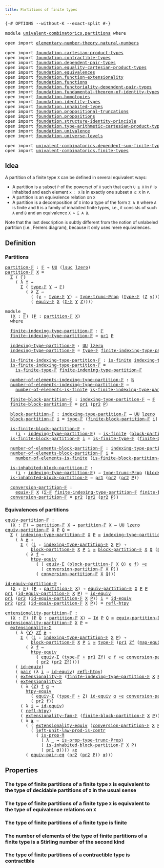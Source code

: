 ```yaml
---
title: Partitions of finite types
---
```


<pre class="Agda"><a id="52" class="Symbol">{-#</a> <a id="56" class="Keyword">OPTIONS</a> <a id="64" class="Pragma">--without-K</a> <a id="76" class="Pragma">--exact-split</a> <a id="90" class="Symbol">#-}</a>

<a id="95" class="Keyword">module</a> <a id="102" href="univalent-combinatorics.partitions.html" class="Module">univalent-combinatorics.partitions</a> <a id="137" class="Keyword">where</a>

<a id="144" class="Keyword">open</a> <a id="149" class="Keyword">import</a> <a id="156" href="elementary-number-theory.natural-numbers.html" class="Module">elementary-number-theory.natural-numbers</a>

<a id="198" class="Keyword">open</a> <a id="203" class="Keyword">import</a> <a id="210" href="foundation.cartesian-product-types.html" class="Module">foundation.cartesian-product-types</a>
<a id="245" class="Keyword">open</a> <a id="250" class="Keyword">import</a> <a id="257" href="foundation.contractible-types.html" class="Module">foundation.contractible-types</a>
<a id="287" class="Keyword">open</a> <a id="292" class="Keyword">import</a> <a id="299" href="foundation.dependent-pair-types.html" class="Module">foundation.dependent-pair-types</a>
<a id="331" class="Keyword">open</a> <a id="336" class="Keyword">import</a> <a id="343" href="foundation.equality-cartesian-product-types.html" class="Module">foundation.equality-cartesian-product-types</a>
<a id="387" class="Keyword">open</a> <a id="392" class="Keyword">import</a> <a id="399" href="foundation.equivalences.html" class="Module">foundation.equivalences</a>
<a id="423" class="Keyword">open</a> <a id="428" class="Keyword">import</a> <a id="435" href="foundation.function-extensionality.html" class="Module">foundation.function-extensionality</a>
<a id="470" class="Keyword">open</a> <a id="475" class="Keyword">import</a> <a id="482" href="foundation.functions.html" class="Module">foundation.functions</a>
<a id="503" class="Keyword">open</a> <a id="508" class="Keyword">import</a> <a id="515" href="foundation.functoriality-dependent-pair-types.html" class="Module">foundation.functoriality-dependent-pair-types</a>
<a id="561" class="Keyword">open</a> <a id="566" class="Keyword">import</a> <a id="573" href="foundation.fundamental-theorem-of-identity-types.html" class="Module">foundation.fundamental-theorem-of-identity-types</a>
<a id="622" class="Keyword">open</a> <a id="627" class="Keyword">import</a> <a id="634" href="foundation.homotopies.html" class="Module">foundation.homotopies</a>
<a id="656" class="Keyword">open</a> <a id="661" class="Keyword">import</a> <a id="668" href="foundation.identity-types.html" class="Module">foundation.identity-types</a>
<a id="694" class="Keyword">open</a> <a id="699" class="Keyword">import</a> <a id="706" href="foundation.inhabited-types.html" class="Module">foundation.inhabited-types</a>
<a id="733" class="Keyword">open</a> <a id="738" class="Keyword">import</a> <a id="745" href="foundation.propositional-truncations.html" class="Module">foundation.propositional-truncations</a>
<a id="782" class="Keyword">open</a> <a id="787" class="Keyword">import</a> <a id="794" href="foundation.propositions.html" class="Module">foundation.propositions</a>
<a id="818" class="Keyword">open</a> <a id="823" class="Keyword">import</a> <a id="830" href="foundation.structure-identity-principle.html" class="Module">foundation.structure-identity-principle</a>
<a id="870" class="Keyword">open</a> <a id="875" class="Keyword">import</a> <a id="882" href="foundation.type-arithmetic-cartesian-product-types.html" class="Module">foundation.type-arithmetic-cartesian-product-types</a>
<a id="933" class="Keyword">open</a> <a id="938" class="Keyword">import</a> <a id="945" href="foundation.univalence.html" class="Module">foundation.univalence</a>
<a id="967" class="Keyword">open</a> <a id="972" class="Keyword">import</a> <a id="979" href="foundation.universe-levels.html" class="Module">foundation.universe-levels</a>

<a id="1007" class="Keyword">open</a> <a id="1012" class="Keyword">import</a> <a id="1019" href="univalent-combinatorics.dependent-sum-finite-types.html" class="Module">univalent-combinatorics.dependent-sum-finite-types</a>
<a id="1070" class="Keyword">open</a> <a id="1075" class="Keyword">import</a> <a id="1082" href="univalent-combinatorics.finite-types.html" class="Module">univalent-combinatorics.finite-types</a>
</pre>
## Idea

A partition of a finite type `X` can be defined in several equivalent ways:

- A partition is a subset `P` of the powerset of `X` such that each `U ⊆ X` in `P` is inhabited and each element `x : X` is in exactly one subset `U ⊆ X` in `P`.
- A partition is an equivalence relation on `X`
- A partition is a decomposition of `X` into a type of the form `Σ A B` where `A` is finite and `B` is a family of inhabited finite types, i.e., it consists of such `A` and `B` and an equivalence `X ≃ Σ A B`.

Note that the last description is subtly different from the notion of unlabeled partition (i.e., Ferrers diagram), because it only uses mere equivalences.

## Definition

### Partitions

<pre class="Agda"><a id="partition-𝔽"></a><a id="1825" href="univalent-combinatorics.partitions.html#1825" class="Function">partition-𝔽</a> <a id="1837" class="Symbol">:</a> <a id="1839" href="univalent-combinatorics.finite-types.html#4639" class="Function">𝔽</a> <a id="1841" class="Symbol">→</a> <a id="1843" href="foundation-core.universe-levels.html#235" class="Primitive">UU</a> <a id="1846" class="Symbol">(</a><a id="1847" href="Agda.Primitive.html#780" class="Primitive">lsuc</a> <a id="1852" href="Agda.Primitive.html#764" class="Primitive">lzero</a><a id="1857" class="Symbol">)</a>
<a id="1859" href="univalent-combinatorics.partitions.html#1825" class="Function">partition-𝔽</a> <a id="1871" href="univalent-combinatorics.partitions.html#1871" class="Bound">X</a> <a id="1873" class="Symbol">=</a>
  <a id="1877" href="foundation-core.dependent-pair-types.html#515" class="Record">Σ</a> <a id="1879" class="Symbol">(</a> <a id="1881" href="univalent-combinatorics.finite-types.html#4639" class="Function">𝔽</a><a id="1882" class="Symbol">)</a>
    <a id="1888" class="Symbol">(</a> <a id="1890" class="Symbol">λ</a> <a id="1892" href="univalent-combinatorics.partitions.html#1892" class="Bound">Y</a> <a id="1894" class="Symbol">→</a>
      <a id="1902" href="foundation-core.dependent-pair-types.html#515" class="Record">Σ</a> <a id="1904" class="Symbol">(</a> <a id="1906" href="univalent-combinatorics.finite-types.html#4687" class="Function">type-𝔽</a> <a id="1913" href="univalent-combinatorics.partitions.html#1892" class="Bound">Y</a> <a id="1915" class="Symbol">→</a> <a id="1917" href="univalent-combinatorics.finite-types.html#4639" class="Function">𝔽</a><a id="1918" class="Symbol">)</a>
        <a id="1928" class="Symbol">(</a> <a id="1930" class="Symbol">λ</a> <a id="1932" href="univalent-combinatorics.partitions.html#1932" class="Bound">Z</a> <a id="1934" class="Symbol">→</a>
          <a id="1946" class="Symbol">(</a> <a id="1948" class="Symbol">(</a><a id="1949" href="univalent-combinatorics.partitions.html#1949" class="Bound">y</a> <a id="1951" class="Symbol">:</a> <a id="1953" href="univalent-combinatorics.finite-types.html#4687" class="Function">type-𝔽</a> <a id="1960" href="univalent-combinatorics.partitions.html#1892" class="Bound">Y</a><a id="1961" class="Symbol">)</a> <a id="1963" class="Symbol">→</a> <a id="1965" href="foundation.propositional-truncations.html#2012" class="Function">type-trunc-Prop</a> <a id="1981" class="Symbol">(</a><a id="1982" href="univalent-combinatorics.finite-types.html#4687" class="Function">type-𝔽</a> <a id="1989" class="Symbol">(</a><a id="1990" href="univalent-combinatorics.partitions.html#1932" class="Bound">Z</a> <a id="1992" href="univalent-combinatorics.partitions.html#1949" class="Bound">y</a><a id="1993" class="Symbol">)))</a> <a id="1997" href="foundation-core.cartesian-product-types.html#590" class="Function Operator">×</a>
          <a id="2009" class="Symbol">(</a> <a id="2011" href="univalent-combinatorics.finite-types.html#18789" class="Function">equiv-𝔽</a> <a id="2019" href="univalent-combinatorics.partitions.html#1871" class="Bound">X</a> <a id="2021" class="Symbol">(</a><a id="2022" href="univalent-combinatorics.dependent-sum-finite-types.html#2962" class="Function">Σ-𝔽</a> <a id="2026" href="univalent-combinatorics.partitions.html#1892" class="Bound">Y</a> <a id="2028" href="univalent-combinatorics.partitions.html#1932" class="Bound">Z</a><a id="2029" class="Symbol">))))</a>

<a id="2035" class="Keyword">module</a> <a id="2042" href="univalent-combinatorics.partitions.html#2042" class="Module">_</a>
  <a id="2046" class="Symbol">(</a><a id="2047" href="univalent-combinatorics.partitions.html#2047" class="Bound">X</a> <a id="2049" class="Symbol">:</a> <a id="2051" href="univalent-combinatorics.finite-types.html#4639" class="Function">𝔽</a><a id="2052" class="Symbol">)</a> <a id="2054" class="Symbol">(</a><a id="2055" href="univalent-combinatorics.partitions.html#2055" class="Bound">P</a> <a id="2057" class="Symbol">:</a> <a id="2059" href="univalent-combinatorics.partitions.html#1825" class="Function">partition-𝔽</a> <a id="2071" href="univalent-combinatorics.partitions.html#2047" class="Bound">X</a><a id="2072" class="Symbol">)</a>
  <a id="2076" class="Keyword">where</a>

  <a id="2085" href="univalent-combinatorics.partitions.html#2085" class="Function">finite-indexing-type-partition-𝔽</a> <a id="2118" class="Symbol">:</a> <a id="2120" href="univalent-combinatorics.finite-types.html#4639" class="Function">𝔽</a>
  <a id="2124" href="univalent-combinatorics.partitions.html#2085" class="Function">finite-indexing-type-partition-𝔽</a> <a id="2157" class="Symbol">=</a> <a id="2159" href="foundation-core.dependent-pair-types.html#605" class="Field">pr1</a> <a id="2163" href="univalent-combinatorics.partitions.html#2055" class="Bound">P</a>

  <a id="2168" href="univalent-combinatorics.partitions.html#2168" class="Function">indexing-type-partition-𝔽</a> <a id="2194" class="Symbol">:</a> <a id="2196" href="foundation-core.universe-levels.html#235" class="Primitive">UU</a> <a id="2199" href="Agda.Primitive.html#764" class="Primitive">lzero</a>
  <a id="2207" href="univalent-combinatorics.partitions.html#2168" class="Function">indexing-type-partition-𝔽</a> <a id="2233" class="Symbol">=</a> <a id="2235" href="univalent-combinatorics.finite-types.html#4687" class="Function">type-𝔽</a> <a id="2242" href="univalent-combinatorics.partitions.html#2085" class="Function">finite-indexing-type-partition-𝔽</a>

  <a id="2278" href="univalent-combinatorics.partitions.html#2278" class="Function">is-finite-indexing-type-partition-𝔽</a> <a id="2314" class="Symbol">:</a> <a id="2316" href="univalent-combinatorics.finite-types.html#4248" class="Function">is-finite</a> <a id="2326" href="univalent-combinatorics.partitions.html#2168" class="Function">indexing-type-partition-𝔽</a>
  <a id="2354" href="univalent-combinatorics.partitions.html#2278" class="Function">is-finite-indexing-type-partition-𝔽</a> <a id="2390" class="Symbol">=</a>
    <a id="2396" href="univalent-combinatorics.finite-types.html#4738" class="Function">is-finite-type-𝔽</a> <a id="2413" href="univalent-combinatorics.partitions.html#2085" class="Function">finite-indexing-type-partition-𝔽</a>

  <a id="2449" href="univalent-combinatorics.partitions.html#2449" class="Function">number-of-elements-indexing-type-partition-𝔽</a> <a id="2494" class="Symbol">:</a> <a id="2496" href="elementary-number-theory.natural-numbers.html#1458" class="Datatype">ℕ</a>
  <a id="2500" href="univalent-combinatorics.partitions.html#2449" class="Function">number-of-elements-indexing-type-partition-𝔽</a> <a id="2545" class="Symbol">=</a>
    <a id="2551" href="univalent-combinatorics.finite-types.html#13497" class="Function">number-of-elements-is-finite</a> <a id="2580" href="univalent-combinatorics.partitions.html#2278" class="Function">is-finite-indexing-type-partition-𝔽</a>

  <a id="2619" href="univalent-combinatorics.partitions.html#2619" class="Function">finite-block-partition-𝔽</a> <a id="2644" class="Symbol">:</a> <a id="2646" href="univalent-combinatorics.partitions.html#2168" class="Function">indexing-type-partition-𝔽</a> <a id="2672" class="Symbol">→</a> <a id="2674" href="univalent-combinatorics.finite-types.html#4639" class="Function">𝔽</a>
  <a id="2678" href="univalent-combinatorics.partitions.html#2619" class="Function">finite-block-partition-𝔽</a> <a id="2703" class="Symbol">=</a> <a id="2705" href="foundation-core.dependent-pair-types.html#605" class="Field">pr1</a> <a id="2709" class="Symbol">(</a><a id="2710" href="foundation-core.dependent-pair-types.html#617" class="Field">pr2</a> <a id="2714" href="univalent-combinatorics.partitions.html#2055" class="Bound">P</a><a id="2715" class="Symbol">)</a>

  <a id="2720" href="univalent-combinatorics.partitions.html#2720" class="Function">block-partition-𝔽</a> <a id="2738" class="Symbol">:</a> <a id="2740" href="univalent-combinatorics.partitions.html#2168" class="Function">indexing-type-partition-𝔽</a> <a id="2766" class="Symbol">→</a> <a id="2768" href="foundation-core.universe-levels.html#235" class="Primitive">UU</a> <a id="2771" href="Agda.Primitive.html#764" class="Primitive">lzero</a>
  <a id="2779" href="univalent-combinatorics.partitions.html#2720" class="Function">block-partition-𝔽</a> <a id="2797" href="univalent-combinatorics.partitions.html#2797" class="Bound">i</a> <a id="2799" class="Symbol">=</a> <a id="2801" href="univalent-combinatorics.finite-types.html#4687" class="Function">type-𝔽</a> <a id="2808" class="Symbol">(</a><a id="2809" href="univalent-combinatorics.partitions.html#2619" class="Function">finite-block-partition-𝔽</a> <a id="2834" href="univalent-combinatorics.partitions.html#2797" class="Bound">i</a><a id="2835" class="Symbol">)</a>

  <a id="2840" href="univalent-combinatorics.partitions.html#2840" class="Function">is-finite-block-partition-𝔽</a> <a id="2868" class="Symbol">:</a>
    <a id="2874" class="Symbol">(</a><a id="2875" href="univalent-combinatorics.partitions.html#2875" class="Bound">i</a> <a id="2877" class="Symbol">:</a> <a id="2879" href="univalent-combinatorics.partitions.html#2168" class="Function">indexing-type-partition-𝔽</a><a id="2904" class="Symbol">)</a> <a id="2906" class="Symbol">→</a> <a id="2908" href="univalent-combinatorics.finite-types.html#4248" class="Function">is-finite</a> <a id="2918" class="Symbol">(</a><a id="2919" href="univalent-combinatorics.partitions.html#2720" class="Function">block-partition-𝔽</a> <a id="2937" href="univalent-combinatorics.partitions.html#2875" class="Bound">i</a><a id="2938" class="Symbol">)</a>
  <a id="2942" href="univalent-combinatorics.partitions.html#2840" class="Function">is-finite-block-partition-𝔽</a> <a id="2970" href="univalent-combinatorics.partitions.html#2970" class="Bound">i</a> <a id="2972" class="Symbol">=</a> <a id="2974" href="univalent-combinatorics.finite-types.html#4738" class="Function">is-finite-type-𝔽</a> <a id="2991" class="Symbol">(</a><a id="2992" href="univalent-combinatorics.partitions.html#2619" class="Function">finite-block-partition-𝔽</a> <a id="3017" href="univalent-combinatorics.partitions.html#2970" class="Bound">i</a><a id="3018" class="Symbol">)</a>

  <a id="3023" href="univalent-combinatorics.partitions.html#3023" class="Function">number-of-elements-block-partition-𝔽</a> <a id="3060" class="Symbol">:</a> <a id="3062" href="univalent-combinatorics.partitions.html#2168" class="Function">indexing-type-partition-𝔽</a> <a id="3088" class="Symbol">→</a> <a id="3090" href="elementary-number-theory.natural-numbers.html#1458" class="Datatype">ℕ</a>
  <a id="3094" href="univalent-combinatorics.partitions.html#3023" class="Function">number-of-elements-block-partition-𝔽</a> <a id="3131" href="univalent-combinatorics.partitions.html#3131" class="Bound">i</a> <a id="3133" class="Symbol">=</a>
    <a id="3139" href="univalent-combinatorics.finite-types.html#13497" class="Function">number-of-elements-is-finite</a> <a id="3168" class="Symbol">(</a><a id="3169" href="univalent-combinatorics.partitions.html#2840" class="Function">is-finite-block-partition-𝔽</a> <a id="3197" href="univalent-combinatorics.partitions.html#3131" class="Bound">i</a><a id="3198" class="Symbol">)</a>

  <a id="3203" href="univalent-combinatorics.partitions.html#3203" class="Function">is-inhabited-block-partition-𝔽</a> <a id="3234" class="Symbol">:</a>
    <a id="3240" class="Symbol">(</a><a id="3241" href="univalent-combinatorics.partitions.html#3241" class="Bound">i</a> <a id="3243" class="Symbol">:</a> <a id="3245" href="univalent-combinatorics.partitions.html#2168" class="Function">indexing-type-partition-𝔽</a><a id="3270" class="Symbol">)</a> <a id="3272" class="Symbol">→</a> <a id="3274" href="foundation.propositional-truncations.html#2012" class="Function">type-trunc-Prop</a> <a id="3290" class="Symbol">(</a><a id="3291" href="univalent-combinatorics.partitions.html#2720" class="Function">block-partition-𝔽</a> <a id="3309" href="univalent-combinatorics.partitions.html#3241" class="Bound">i</a><a id="3310" class="Symbol">)</a>
  <a id="3314" href="univalent-combinatorics.partitions.html#3203" class="Function">is-inhabited-block-partition-𝔽</a> <a id="3345" class="Symbol">=</a> <a id="3347" href="foundation-core.dependent-pair-types.html#605" class="Field">pr1</a> <a id="3351" class="Symbol">(</a><a id="3352" href="foundation-core.dependent-pair-types.html#617" class="Field">pr2</a> <a id="3356" class="Symbol">(</a><a id="3357" href="foundation-core.dependent-pair-types.html#617" class="Field">pr2</a> <a id="3361" href="univalent-combinatorics.partitions.html#2055" class="Bound">P</a><a id="3362" class="Symbol">))</a>

  <a id="3368" href="univalent-combinatorics.partitions.html#3368" class="Function">conversion-partition-𝔽</a> <a id="3391" class="Symbol">:</a>
    <a id="3397" href="univalent-combinatorics.finite-types.html#18789" class="Function">equiv-𝔽</a> <a id="3405" href="univalent-combinatorics.partitions.html#2047" class="Bound">X</a> <a id="3407" class="Symbol">(</a><a id="3408" href="univalent-combinatorics.dependent-sum-finite-types.html#2962" class="Function">Σ-𝔽</a> <a id="3412" href="univalent-combinatorics.partitions.html#2085" class="Function">finite-indexing-type-partition-𝔽</a> <a id="3445" href="univalent-combinatorics.partitions.html#2619" class="Function">finite-block-partition-𝔽</a><a id="3469" class="Symbol">)</a>
  <a id="3473" href="univalent-combinatorics.partitions.html#3368" class="Function">conversion-partition-𝔽</a> <a id="3496" class="Symbol">=</a> <a id="3498" href="foundation-core.dependent-pair-types.html#617" class="Field">pr2</a> <a id="3502" class="Symbol">(</a><a id="3503" href="foundation-core.dependent-pair-types.html#617" class="Field">pr2</a> <a id="3507" class="Symbol">(</a><a id="3508" href="foundation-core.dependent-pair-types.html#617" class="Field">pr2</a> <a id="3512" href="univalent-combinatorics.partitions.html#2055" class="Bound">P</a><a id="3513" class="Symbol">))</a>
</pre>
### Equivalences of partitions

<pre class="Agda"><a id="equiv-partition-𝔽"></a><a id="3561" href="univalent-combinatorics.partitions.html#3561" class="Function">equiv-partition-𝔽</a> <a id="3579" class="Symbol">:</a>
  <a id="3583" class="Symbol">(</a><a id="3584" href="univalent-combinatorics.partitions.html#3584" class="Bound">X</a> <a id="3586" class="Symbol">:</a> <a id="3588" href="univalent-combinatorics.finite-types.html#4639" class="Function">𝔽</a><a id="3589" class="Symbol">)</a> <a id="3591" class="Symbol">→</a> <a id="3593" href="univalent-combinatorics.partitions.html#1825" class="Function">partition-𝔽</a> <a id="3605" href="univalent-combinatorics.partitions.html#3584" class="Bound">X</a> <a id="3607" class="Symbol">→</a> <a id="3609" href="univalent-combinatorics.partitions.html#1825" class="Function">partition-𝔽</a> <a id="3621" href="univalent-combinatorics.partitions.html#3584" class="Bound">X</a> <a id="3623" class="Symbol">→</a> <a id="3625" href="foundation-core.universe-levels.html#235" class="Primitive">UU</a> <a id="3628" href="Agda.Primitive.html#764" class="Primitive">lzero</a>
<a id="3634" href="univalent-combinatorics.partitions.html#3561" class="Function">equiv-partition-𝔽</a> <a id="3652" href="univalent-combinatorics.partitions.html#3652" class="Bound">X</a> <a id="3654" href="univalent-combinatorics.partitions.html#3654" class="Bound">P</a> <a id="3656" href="univalent-combinatorics.partitions.html#3656" class="Bound">Q</a> <a id="3658" class="Symbol">=</a>
  <a id="3662" href="foundation-core.dependent-pair-types.html#515" class="Record">Σ</a> <a id="3664" class="Symbol">(</a> <a id="3666" href="univalent-combinatorics.partitions.html#2168" class="Function">indexing-type-partition-𝔽</a> <a id="3692" href="univalent-combinatorics.partitions.html#3652" class="Bound">X</a> <a id="3694" href="univalent-combinatorics.partitions.html#3654" class="Bound">P</a> <a id="3696" href="foundation-core.equivalences.html#1621" class="Function Operator">≃</a> <a id="3698" href="univalent-combinatorics.partitions.html#2168" class="Function">indexing-type-partition-𝔽</a> <a id="3724" href="univalent-combinatorics.partitions.html#3652" class="Bound">X</a> <a id="3726" href="univalent-combinatorics.partitions.html#3656" class="Bound">Q</a><a id="3727" class="Symbol">)</a>
    <a id="3733" class="Symbol">(</a> <a id="3735" class="Symbol">λ</a> <a id="3737" href="univalent-combinatorics.partitions.html#3737" class="Bound">e</a> <a id="3739" class="Symbol">→</a>
      <a id="3747" href="foundation-core.dependent-pair-types.html#515" class="Record">Σ</a> <a id="3749" class="Symbol">(</a> <a id="3751" class="Symbol">(</a><a id="3752" href="univalent-combinatorics.partitions.html#3752" class="Bound">i</a> <a id="3754" class="Symbol">:</a> <a id="3756" href="univalent-combinatorics.partitions.html#2168" class="Function">indexing-type-partition-𝔽</a> <a id="3782" href="univalent-combinatorics.partitions.html#3652" class="Bound">X</a> <a id="3784" href="univalent-combinatorics.partitions.html#3654" class="Bound">P</a><a id="3785" class="Symbol">)</a> <a id="3787" class="Symbol">→</a>
          <a id="3799" href="univalent-combinatorics.partitions.html#2720" class="Function">block-partition-𝔽</a> <a id="3817" href="univalent-combinatorics.partitions.html#3652" class="Bound">X</a> <a id="3819" href="univalent-combinatorics.partitions.html#3654" class="Bound">P</a> <a id="3821" href="univalent-combinatorics.partitions.html#3752" class="Bound">i</a> <a id="3823" href="foundation-core.equivalences.html#1621" class="Function Operator">≃</a> <a id="3825" href="univalent-combinatorics.partitions.html#2720" class="Function">block-partition-𝔽</a> <a id="3843" href="univalent-combinatorics.partitions.html#3652" class="Bound">X</a> <a id="3845" href="univalent-combinatorics.partitions.html#3656" class="Bound">Q</a> <a id="3847" class="Symbol">(</a><a id="3848" href="foundation-core.equivalences.html#1821" class="Function">map-equiv</a> <a id="3858" href="univalent-combinatorics.partitions.html#3737" class="Bound">e</a> <a id="3860" href="univalent-combinatorics.partitions.html#3752" class="Bound">i</a><a id="3861" class="Symbol">))</a>
        <a id="3872" class="Symbol">(</a> <a id="3874" class="Symbol">λ</a> <a id="3876" href="univalent-combinatorics.partitions.html#3876" class="Bound">f</a> <a id="3878" class="Symbol">→</a>
          <a id="3890" href="foundation.equivalences.html#12756" class="Function">htpy-equiv</a>
            <a id="3913" class="Symbol">(</a> <a id="3915" class="Symbol">(</a> <a id="3917" href="foundation-core.functoriality-dependent-pair-types.html#10434" class="Function">equiv-Σ</a> <a id="3925" class="Symbol">(</a><a id="3926" href="univalent-combinatorics.partitions.html#2720" class="Function">block-partition-𝔽</a> <a id="3944" href="univalent-combinatorics.partitions.html#3652" class="Bound">X</a> <a id="3946" href="univalent-combinatorics.partitions.html#3656" class="Bound">Q</a><a id="3947" class="Symbol">)</a> <a id="3949" href="univalent-combinatorics.partitions.html#3737" class="Bound">e</a> <a id="3951" href="univalent-combinatorics.partitions.html#3876" class="Bound">f</a><a id="3952" class="Symbol">)</a> <a id="3954" href="foundation-core.equivalences.html#7869" class="Function Operator">∘e</a>
              <a id="3971" class="Symbol">(</a> <a id="3973" href="univalent-combinatorics.partitions.html#3368" class="Function">conversion-partition-𝔽</a> <a id="3996" href="univalent-combinatorics.partitions.html#3652" class="Bound">X</a> <a id="3998" href="univalent-combinatorics.partitions.html#3654" class="Bound">P</a><a id="3999" class="Symbol">))</a>
            <a id="4014" class="Symbol">(</a> <a id="4016" href="univalent-combinatorics.partitions.html#3368" class="Function">conversion-partition-𝔽</a> <a id="4039" href="univalent-combinatorics.partitions.html#3652" class="Bound">X</a> <a id="4041" href="univalent-combinatorics.partitions.html#3656" class="Bound">Q</a><a id="4042" class="Symbol">)))</a>

<a id="id-equiv-partition-𝔽"></a><a id="4047" href="univalent-combinatorics.partitions.html#4047" class="Function">id-equiv-partition-𝔽</a> <a id="4068" class="Symbol">:</a>
  <a id="4072" class="Symbol">(</a><a id="4073" href="univalent-combinatorics.partitions.html#4073" class="Bound">X</a> <a id="4075" class="Symbol">:</a> <a id="4077" href="univalent-combinatorics.finite-types.html#4639" class="Function">𝔽</a><a id="4078" class="Symbol">)</a> <a id="4080" class="Symbol">(</a><a id="4081" href="univalent-combinatorics.partitions.html#4081" class="Bound">P</a> <a id="4083" class="Symbol">:</a> <a id="4085" href="univalent-combinatorics.partitions.html#1825" class="Function">partition-𝔽</a> <a id="4097" href="univalent-combinatorics.partitions.html#4073" class="Bound">X</a><a id="4098" class="Symbol">)</a> <a id="4100" class="Symbol">→</a> <a id="4102" href="univalent-combinatorics.partitions.html#3561" class="Function">equiv-partition-𝔽</a> <a id="4120" href="univalent-combinatorics.partitions.html#4073" class="Bound">X</a> <a id="4122" href="univalent-combinatorics.partitions.html#4081" class="Bound">P</a> <a id="4124" href="univalent-combinatorics.partitions.html#4081" class="Bound">P</a>
<a id="4126" href="foundation-core.dependent-pair-types.html#605" class="Field">pr1</a> <a id="4130" class="Symbol">(</a><a id="4131" href="univalent-combinatorics.partitions.html#4047" class="Function">id-equiv-partition-𝔽</a> <a id="4152" href="univalent-combinatorics.partitions.html#4152" class="Bound">X</a> <a id="4154" href="univalent-combinatorics.partitions.html#4154" class="Bound">P</a><a id="4155" class="Symbol">)</a> <a id="4157" class="Symbol">=</a> <a id="4159" href="foundation-core.equivalences.html#2494" class="Function">id-equiv</a>
<a id="4168" href="foundation-core.dependent-pair-types.html#605" class="Field">pr1</a> <a id="4172" class="Symbol">(</a><a id="4173" href="foundation-core.dependent-pair-types.html#617" class="Field">pr2</a> <a id="4177" class="Symbol">(</a><a id="4178" href="univalent-combinatorics.partitions.html#4047" class="Function">id-equiv-partition-𝔽</a> <a id="4199" href="univalent-combinatorics.partitions.html#4199" class="Bound">X</a> <a id="4201" href="univalent-combinatorics.partitions.html#4201" class="Bound">P</a><a id="4202" class="Symbol">))</a> <a id="4205" href="univalent-combinatorics.partitions.html#4205" class="Bound">i</a> <a id="4207" class="Symbol">=</a> <a id="4209" href="foundation-core.equivalences.html#2494" class="Function">id-equiv</a>
<a id="4218" href="foundation-core.dependent-pair-types.html#617" class="Field">pr2</a> <a id="4222" class="Symbol">(</a><a id="4223" href="foundation-core.dependent-pair-types.html#617" class="Field">pr2</a> <a id="4227" class="Symbol">(</a><a id="4228" href="univalent-combinatorics.partitions.html#4047" class="Function">id-equiv-partition-𝔽</a> <a id="4249" href="univalent-combinatorics.partitions.html#4249" class="Bound">X</a> <a id="4251" href="univalent-combinatorics.partitions.html#4251" class="Bound">P</a><a id="4252" class="Symbol">))</a> <a id="4255" class="Symbol">=</a> <a id="4257" href="foundation-core.homotopies.html#741" class="Function">refl-htpy</a>

<a id="extensionality-partition-𝔽"></a><a id="4268" href="univalent-combinatorics.partitions.html#4268" class="Function">extensionality-partition-𝔽</a> <a id="4295" class="Symbol">:</a>
  <a id="4299" class="Symbol">(</a><a id="4300" href="univalent-combinatorics.partitions.html#4300" class="Bound">X</a> <a id="4302" class="Symbol">:</a> <a id="4304" href="univalent-combinatorics.finite-types.html#4639" class="Function">𝔽</a><a id="4305" class="Symbol">)</a> <a id="4307" class="Symbol">(</a><a id="4308" href="univalent-combinatorics.partitions.html#4308" class="Bound">P</a> <a id="4310" href="univalent-combinatorics.partitions.html#4310" class="Bound">Q</a> <a id="4312" class="Symbol">:</a> <a id="4314" href="univalent-combinatorics.partitions.html#1825" class="Function">partition-𝔽</a> <a id="4326" href="univalent-combinatorics.partitions.html#4300" class="Bound">X</a><a id="4327" class="Symbol">)</a> <a id="4329" class="Symbol">→</a> <a id="4331" href="foundation-core.identity-types.html#1767" class="Datatype">Id</a> <a id="4334" href="univalent-combinatorics.partitions.html#4308" class="Bound">P</a> <a id="4336" href="univalent-combinatorics.partitions.html#4310" class="Bound">Q</a> <a id="4338" href="foundation-core.equivalences.html#1621" class="Function Operator">≃</a> <a id="4340" href="univalent-combinatorics.partitions.html#3561" class="Function">equiv-partition-𝔽</a> <a id="4358" href="univalent-combinatorics.partitions.html#4300" class="Bound">X</a> <a id="4360" href="univalent-combinatorics.partitions.html#4308" class="Bound">P</a> <a id="4362" href="univalent-combinatorics.partitions.html#4310" class="Bound">Q</a>
<a id="4364" href="univalent-combinatorics.partitions.html#4268" class="Function">extensionality-partition-𝔽</a> <a id="4391" href="univalent-combinatorics.partitions.html#4391" class="Bound">X</a> <a id="4393" href="univalent-combinatorics.partitions.html#4393" class="Bound">P</a> <a id="4395" class="Symbol">=</a>
  <a id="4399" href="foundation.structure-identity-principle.html#2980" class="Function">extensionality-Σ</a>
    <a id="4420" class="Symbol">(</a> <a id="4422" class="Symbol">λ</a> <a id="4424" class="Symbol">{</a><a id="4425" href="univalent-combinatorics.partitions.html#4425" class="Bound">Y</a><a id="4426" class="Symbol">}</a> <a id="4428" href="univalent-combinatorics.partitions.html#4428" class="Bound">Zf</a> <a id="4431" href="univalent-combinatorics.partitions.html#4431" class="Bound">e</a> <a id="4433" class="Symbol">→</a>
      <a id="4441" href="foundation-core.dependent-pair-types.html#515" class="Record">Σ</a> <a id="4443" class="Symbol">(</a> <a id="4445" class="Symbol">(</a><a id="4446" href="univalent-combinatorics.partitions.html#4446" class="Bound">i</a> <a id="4448" class="Symbol">:</a> <a id="4450" href="univalent-combinatorics.partitions.html#2168" class="Function">indexing-type-partition-𝔽</a> <a id="4476" href="univalent-combinatorics.partitions.html#4391" class="Bound">X</a> <a id="4478" href="univalent-combinatorics.partitions.html#4393" class="Bound">P</a><a id="4479" class="Symbol">)</a> <a id="4481" class="Symbol">→</a>
          <a id="4493" href="univalent-combinatorics.partitions.html#2720" class="Function">block-partition-𝔽</a> <a id="4511" href="univalent-combinatorics.partitions.html#4391" class="Bound">X</a> <a id="4513" href="univalent-combinatorics.partitions.html#4393" class="Bound">P</a> <a id="4515" href="univalent-combinatorics.partitions.html#4446" class="Bound">i</a> <a id="4517" href="foundation-core.equivalences.html#1621" class="Function Operator">≃</a> <a id="4519" href="univalent-combinatorics.finite-types.html#4687" class="Function">type-𝔽</a> <a id="4526" class="Symbol">(</a><a id="4527" href="foundation-core.dependent-pair-types.html#605" class="Field">pr1</a> <a id="4531" href="univalent-combinatorics.partitions.html#4428" class="Bound">Zf</a> <a id="4534" class="Symbol">(</a><a id="4535" href="foundation-core.equivalences.html#1821" class="Function">map-equiv</a> <a id="4545" href="univalent-combinatorics.partitions.html#4431" class="Bound">e</a> <a id="4547" href="univalent-combinatorics.partitions.html#4446" class="Bound">i</a><a id="4548" class="Symbol">)))</a>
        <a id="4560" class="Symbol">(</a> <a id="4562" class="Symbol">λ</a> <a id="4564" href="univalent-combinatorics.partitions.html#4564" class="Bound">f</a> <a id="4566" class="Symbol">→</a>
          <a id="4578" href="foundation.equivalences.html#12756" class="Function">htpy-equiv</a>
            <a id="4601" class="Symbol">(</a> <a id="4603" href="foundation-core.functoriality-dependent-pair-types.html#10434" class="Function">equiv-Σ</a> <a id="4611" class="Symbol">(</a><a id="4612" href="univalent-combinatorics.finite-types.html#4687" class="Function">type-𝔽</a> <a id="4619" href="foundation-core.functions.html#420" class="Function Operator">∘</a> <a id="4621" href="foundation-core.dependent-pair-types.html#605" class="Field">pr1</a> <a id="4625" href="univalent-combinatorics.partitions.html#4428" class="Bound">Zf</a><a id="4627" class="Symbol">)</a> <a id="4629" href="univalent-combinatorics.partitions.html#4431" class="Bound">e</a> <a id="4631" href="univalent-combinatorics.partitions.html#4564" class="Bound">f</a> <a id="4633" href="foundation-core.equivalences.html#7869" class="Function Operator">∘e</a> <a id="4636" href="univalent-combinatorics.partitions.html#3368" class="Function">conversion-partition-𝔽</a> <a id="4659" href="univalent-combinatorics.partitions.html#4391" class="Bound">X</a> <a id="4661" href="univalent-combinatorics.partitions.html#4393" class="Bound">P</a><a id="4662" class="Symbol">)</a>
            <a id="4676" class="Symbol">(</a> <a id="4678" href="foundation-core.dependent-pair-types.html#617" class="Field">pr2</a> <a id="4682" class="Symbol">(</a><a id="4683" href="foundation-core.dependent-pair-types.html#617" class="Field">pr2</a> <a id="4687" href="univalent-combinatorics.partitions.html#4428" class="Bound">Zf</a><a id="4689" class="Symbol">))))</a>
    <a id="4698" class="Symbol">(</a> <a id="4700" href="foundation-core.equivalences.html#2494" class="Function">id-equiv</a><a id="4708" class="Symbol">)</a>
    <a id="4714" class="Symbol">(</a> <a id="4716" href="foundation-core.dependent-pair-types.html#588" class="InductiveConstructor">pair</a> <a id="4721" class="Symbol">(λ</a> <a id="4724" href="univalent-combinatorics.partitions.html#4724" class="Bound">i</a> <a id="4726" class="Symbol">→</a> <a id="4728" href="foundation-core.equivalences.html#2494" class="Function">id-equiv</a><a id="4736" class="Symbol">)</a> <a id="4738" href="foundation-core.homotopies.html#741" class="Function">refl-htpy</a><a id="4747" class="Symbol">)</a>
    <a id="4753" class="Symbol">(</a> <a id="4755" href="univalent-combinatorics.finite-types.html#18911" class="Function">extensionality-𝔽</a> <a id="4772" class="Symbol">(</a><a id="4773" href="univalent-combinatorics.partitions.html#2085" class="Function">finite-indexing-type-partition-𝔽</a> <a id="4806" href="univalent-combinatorics.partitions.html#4391" class="Bound">X</a> <a id="4808" href="univalent-combinatorics.partitions.html#4393" class="Bound">P</a><a id="4809" class="Symbol">))</a>
    <a id="4816" class="Symbol">(</a> <a id="4818" href="foundation.structure-identity-principle.html#2980" class="Function">extensionality-Σ</a>
      <a id="4841" class="Symbol">(</a> <a id="4843" class="Symbol">λ</a> <a id="4845" class="Symbol">{</a><a id="4846" href="univalent-combinatorics.partitions.html#4846" class="Bound">Z</a><a id="4847" class="Symbol">}</a> <a id="4849" href="univalent-combinatorics.partitions.html#4849" class="Bound">f</a> <a id="4851" href="univalent-combinatorics.partitions.html#4851" class="Bound">α</a> <a id="4853" class="Symbol">→</a>
        <a id="4863" href="foundation.equivalences.html#12756" class="Function">htpy-equiv</a>
          <a id="4884" class="Symbol">(</a> <a id="4886" href="foundation-core.functoriality-dependent-pair-types.html#10434" class="Function">equiv-Σ</a> <a id="4894" class="Symbol">(</a><a id="4895" href="univalent-combinatorics.finite-types.html#4687" class="Function">type-𝔽</a> <a id="4902" href="foundation-core.functions.html#420" class="Function Operator">∘</a> <a id="4904" href="univalent-combinatorics.partitions.html#4846" class="Bound">Z</a><a id="4905" class="Symbol">)</a> <a id="4907" href="foundation-core.equivalences.html#2494" class="Function">id-equiv</a> <a id="4916" href="univalent-combinatorics.partitions.html#4851" class="Bound">α</a> <a id="4918" href="foundation-core.equivalences.html#7869" class="Function Operator">∘e</a> <a id="4921" href="univalent-combinatorics.partitions.html#3368" class="Function">conversion-partition-𝔽</a> <a id="4944" href="univalent-combinatorics.partitions.html#4391" class="Bound">X</a> <a id="4946" href="univalent-combinatorics.partitions.html#4393" class="Bound">P</a><a id="4947" class="Symbol">)</a>
          <a id="4959" class="Symbol">(</a> <a id="4961" href="foundation-core.dependent-pair-types.html#617" class="Field">pr2</a> <a id="4965" href="univalent-combinatorics.partitions.html#4849" class="Bound">f</a><a id="4966" class="Symbol">))</a>
      <a id="4975" class="Symbol">(</a> <a id="4977" class="Symbol">λ</a> <a id="4979" href="univalent-combinatorics.partitions.html#4979" class="Bound">i</a> <a id="4981" class="Symbol">→</a> <a id="4983" href="foundation-core.equivalences.html#2494" class="Function">id-equiv</a><a id="4991" class="Symbol">)</a>
      <a id="4999" class="Symbol">(</a> <a id="5001" href="foundation-core.homotopies.html#741" class="Function">refl-htpy</a><a id="5010" class="Symbol">)</a>
      <a id="5018" class="Symbol">(</a> <a id="5020" href="univalent-combinatorics.finite-types.html#19711" class="Function">extensionality-fam-𝔽</a> <a id="5041" class="Symbol">(</a><a id="5042" href="univalent-combinatorics.partitions.html#2619" class="Function">finite-block-partition-𝔽</a> <a id="5067" href="univalent-combinatorics.partitions.html#4391" class="Bound">X</a> <a id="5069" href="univalent-combinatorics.partitions.html#4393" class="Bound">P</a><a id="5070" class="Symbol">))</a>
      <a id="5079" class="Symbol">(</a> <a id="5081" class="Symbol">λ</a> <a id="5083" href="univalent-combinatorics.partitions.html#5083" class="Bound">α</a> <a id="5085" class="Symbol">→</a>
        <a id="5095" class="Symbol">(</a> <a id="5097" class="Symbol">(</a> <a id="5099" href="foundation.equivalences.html#12852" class="Function">extensionality-equiv</a> <a id="5120" class="Symbol">(</a><a id="5121" href="univalent-combinatorics.partitions.html#3368" class="Function">conversion-partition-𝔽</a> <a id="5144" href="univalent-combinatorics.partitions.html#4391" class="Bound">X</a> <a id="5146" href="univalent-combinatorics.partitions.html#4393" class="Bound">P</a><a id="5147" class="Symbol">)</a> <a id="5149" class="Symbol">(</a><a id="5150" href="foundation-core.dependent-pair-types.html#617" class="Field">pr2</a> <a id="5154" href="univalent-combinatorics.partitions.html#5083" class="Bound">α</a><a id="5155" class="Symbol">))</a> <a id="5158" href="foundation-core.equivalences.html#7869" class="Function Operator">∘e</a>
          <a id="5171" class="Symbol">(</a> <a id="5173" href="foundation-core.type-arithmetic-cartesian-product-types.html#3416" class="Function">left-unit-law-prod-is-contr</a>
            <a id="5213" class="Symbol">(</a> <a id="5215" href="foundation-core.propositions.html#6158" class="Function">is-prop-Π</a>
              <a id="5239" class="Symbol">(</a> <a id="5241" class="Symbol">λ</a> <a id="5243" href="univalent-combinatorics.partitions.html#5243" class="Bound">_</a> <a id="5245" class="Symbol">→</a> <a id="5247" href="foundation.propositional-truncations.html#2191" class="Function">is-prop-type-trunc-Prop</a><a id="5270" class="Symbol">)</a>
              <a id="5286" class="Symbol">(</a> <a id="5288" href="univalent-combinatorics.partitions.html#3203" class="Function">is-inhabited-block-partition-𝔽</a> <a id="5319" href="univalent-combinatorics.partitions.html#4391" class="Bound">X</a> <a id="5321" href="univalent-combinatorics.partitions.html#4393" class="Bound">P</a><a id="5322" class="Symbol">)</a>
              <a id="5338" class="Symbol">(</a> <a id="5340" href="foundation-core.dependent-pair-types.html#605" class="Field">pr1</a> <a id="5344" href="univalent-combinatorics.partitions.html#5083" class="Bound">α</a><a id="5345" class="Symbol">))))</a> <a id="5350" href="foundation-core.equivalences.html#7869" class="Function Operator">∘e</a>
        <a id="5361" class="Symbol">(</a> <a id="5363" href="foundation.equality-cartesian-product-types.html#2279" class="Function">equiv-pair-eq</a> <a id="5377" class="Symbol">(</a><a id="5378" href="foundation-core.dependent-pair-types.html#617" class="Field">pr2</a> <a id="5382" class="Symbol">(</a><a id="5383" href="foundation-core.dependent-pair-types.html#617" class="Field">pr2</a> <a id="5387" href="univalent-combinatorics.partitions.html#4393" class="Bound">P</a><a id="5388" class="Symbol">))</a> <a id="5391" href="univalent-combinatorics.partitions.html#5083" class="Bound">α</a><a id="5392" class="Symbol">)))</a>
</pre>
## Properties

### The type of finite partitions of a finite type `X` is equivalent to the type of decidable partitions of `X` in the usual sense

### The type of finite partitions of a finite type `X` is equivalent to the type of equivalence relations on `X`

### The type of finite partitions of a finite type is finite

### The number of elements of the type of finite partitions of a finite type is a Stirling number of the second kind

### The type of finite partitions of a contractible type is contractible
